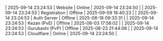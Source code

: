 | 2025-09-14 23:24:53 | Website | Online | 2025-09-14 23:24:50 |
| 2025-09-14 23:24:53 | Registration | Offline | 2025-09-09 16:40:23 |
| 2025-09-14 23:24:53 | Auth Server | Offline | 2025-08-18 09:33:31 |
| 2025-09-14 23:24:53 | Kezan (PvE) | Offline | 2025-08-03 17:58:02 |
| 2025-09-14 23:24:53 | Gurubashi (PvP) | Offline | 2025-08-23 21:44:06 |
| 2025-09-14 23:24:53 | Cloudflare | Online | 2025-09-14 23:24:50 |
